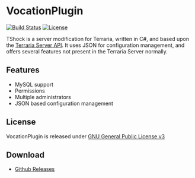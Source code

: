 VocationPlugin
========
[![Build Status](https://travis-ci.org/hastinbe/vocationplugin.svg?branch=master)](https://travis-ci.org/hastinbe/VocationPlugin) 
[![License](http://img.shields.io/:license-GPLv3-blue.svg)](http://www.gnu.org/licenses/gpl-3.0.en.html)

TShock is a server modification for Terraria, written in C#, and based upon the [Terraria Server API](https://github.com/NyxStudios/TerrariaAPI-Server). It uses JSON for configuration management, and offers several features not present in the Terraria Server normally.

## Features

* MySQL support
* Permissions
* Multiple administrators
* JSON based configuration management

## License
VocationPlugin is released under [GNU General Public License v3](https://github.com/hastinbe/VocationPlugin/LICENSE)

## Download

* [Github Releases](https://github.com/hastinbe/VocationPlugin/releases)
